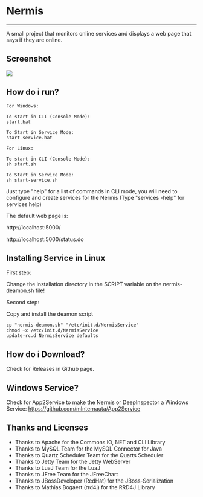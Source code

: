 # Nermis
----------
A small project that monitors online services and displays a web page that says if they are online.

## Screenshot
![](http://i.imgur.com/3M6kGPP.png)

## How do i run?

    For Windows:
    
   	To start in CLI (Console Mode):
    start.bat 
    
    To Start in Service Mode:
    start-service.bat
    
    For Linux:
    
    To start in CLI (Console Mode):
    sh start.sh 
    
    To Start in Service Mode:
    sh start-service.sh
    

Just type "help" for a list of commands in CLI mode, you will need to configure and create services for the Nermis (Type "services -help" for services help)

The default web page is:

http://localhost:5000/

http://localhost:5000/status.do

## Installing Service in Linux 

First step:

Change the installation directory in the SCRIPT variable on the nermis-deamon.sh file!

Second step:

Copy and install the deamon script

	cp "nermis-deamon.sh" "/etc/init.d/NermisService"
	chmod +x /etc/init.d/NermisService
	update-rc.d NermisService defaults

## How do i Download?
Check for Releases in Github page.

## Windows Service?
Check for App2Service to make the Nermis or DeepInspector a Windows Service:
https://github.com/mInternauta/App2Service

## Thanks and Licenses
* Thanks to Apache for the Commons IO, NET and CLI Library
* Thanks to MySQL Team for the MySQL Connector for Java
* Thanks to Quartz Scheduler Team for the Quarts Scheduler 
* Thanks to Jetty Team for the Jetty WebServer
* Thanks to LuaJ Team for the LuaJ 
* Thanks to JFree Team for the JFreeChart
* Thanks to JBossDeveloper (RedHat) for the JBoss-Serialization
* Thanks to Mathias Bogaert (rrd4j) for the RRD4J Library 